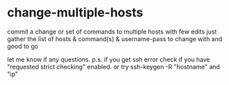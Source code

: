# change-multiple-hosts
commit a change or set of commands to multiple hosts with few edits
just gather the list of hosts & command(s) & username-pass to change with and good to go

let me know if any questions.
p.s. if you get ssh error check if you have "requested strict checking" enabled. 
or try ssh-keygen -R "hostname" 
                     and "ip"
